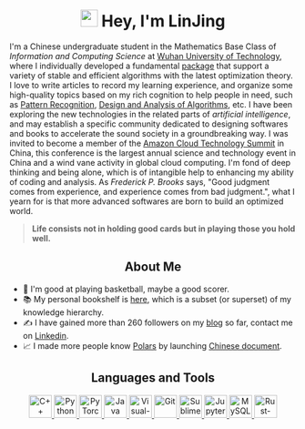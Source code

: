 <h1 align="center"> <img src="https://emojis.slackmojis.com/emojis/images/1531849430/4246/blob-sunglasses.gif?1531849430" width="30"/> Hey, I'm LinJing </h1>

I'm a Chinese undergraduate student in the Mathematics Base Class of *Information and Computing Science* at [Wuhan University of Technology], where I individually developed a fundamental [package] that support a variety of stable and efficient algorithms with the latest optimization theory. I love to write articles to record my learning experience, and organize some high-quality topics based on my rich cognition to help people in need, such as [Pattern Recognition], [Design and Analysis of Algorithms], etc. I have been exploring the new technologies in the related parts of *artificial intelligence*, and may establish a specific community dedicated to designing softwares and books to accelerate the sound society in a groundbreaking way. I was invited to become a member of the [Amazon Cloud Technology Summit] in China, this conference is the largest annual science and technology event in China and a wind vane activity in global cloud computing. I'm fond of deep thinking and being alone, which is of intangible help to enhancing my ability of coding and analysis. As *Frederick P. Brooks* says, "Good judgment comes from experience, and experience comes from bad judgment.", what I yearn for is that more advanced softwares are born to build an optimized world.

 > **Life consists not in holding good cards but in playing those you hold well.**

<h2 align='center'><b>About Me</b></h2>
<!--
- 🌱 I'm currently learning deep learning and software engineering
-->

- 🏀 I'm good at playing basketball, maybe a good scorer.
- 📚 My personal bookshelf is [here], which is a subset (or superset) of my knowledge hierarchy.
- ✍ I have gained more than 260 followers on my [blog] so far, contact me on [Linkedin].
- 📈 I made more people know [Polars] by launching [Chinese document].

[Wuhan University of Technology]: https://whut.edu.cn/
[package]: https://github.com/linjing-lab/optimtool
[Polars]: https://github.com/pola-rs/polars
[Chinese document]: https://github.com/pola-rs/polars-book-cn
[Pattern Recognition]: https://blog.csdn.net/linjing_zyq/category_11343786.html
[Design and Analysis of Algorithms]: https://blog.csdn.net/linjing_zyq/category_11280137.html
[blog]: https://blog.csdn.net/linjing_zyq
[here]: https://github.com/linjing-lab/bookshelf
[Linkedin]: https://www.linkedin.cn/incareer/in/%E6%99%AF-%E6%9E%97-15b281210
[Amazon Cloud Technology Summit]: https://aws.amazon.com/cn/about-aws/events/summit2022/index/

<h2 align='center'><b>Languages and Tools</b></h2>
<p align='center'>
    <a href='https://en.cppreference.com/w/cpp'>
        <img src='https://cdn.jsdelivr.net/npm/simple-icons@6.20.0/icons/cplusplus.svg' alt='C++' height='40'/>
    </a>
    <a href='https://www.python.org/'>
        <img src="https://www.vectorlogo.zone/logos/python/python-icon.svg" alt="Python" height="40"/>
    </a>
    <a href="https://github.com/pytorch"> 
        <img src="https://www.vectorlogo.zone/logos/pytorch/pytorch-icon.svg" alt="PyTorch" height="40"/> 
    </a>
    <a href='https://www.java.com/en/'>
        <img src="https://www.vectorlogo.zone/logos/java/java-icon.svg" alt="Java" height="40"/>
    </a>
    <a href='https://code.visualstudio.com/'>
        <img src="https://www.vectorlogo.zone/logos/visualstudio_code/visualstudio_code-icon.svg" alt="Visual-Studio-Code" height="40"/> 
    </a>
    <a href='https://git-scm.com/'>
        <img src="https://www.vectorlogo.zone/logos/git-scm/git-scm-icon.svg" alt="Git" height="40"/>
    </a>
    <a href='http://www.sublimetext.com/'>
        <img src='https://cdn.jsdelivr.net/npm/simple-icons@6.20.0/icons/sublimetext.svg' alt='Sublime-Text' height='40'>
    </a>
    <a href='https://jupyter.org/'>
        <img src="https://www.vectorlogo.zone/logos/jupyter/jupyter-icon.svg" alt="Jupyter" height="40"/> 
    </a>
    <a href='https://www.mysql.com/'>
        <img src="https://www.vectorlogo.zone/logos/mysql/mysql-icon.svg" alt="MySQL" height="40"/> 
    </a>
    <a href='https://www.rust-lang.org/'>
        <img src="https://www.vectorlogo.zone/logos/rust-lang/rust-lang-icon.svg" alt="Rust-lang" height="40"/>
    </a>
</p>